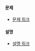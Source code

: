 #### 문제
- [문제 링크](https://codingcompetitions.withgoogle.com/kickstart/round/0000000000050edf/0000000000050e1d)

#### 설명
- [설명 링크](https://docs.google.com/document/d/1TC04ySI3yAOxCjsFPYG4gkb4h8-np3s2_3pm9qFNcNc/edit?usp=sharing)